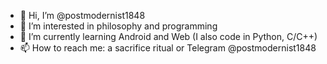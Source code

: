 - 👋 Hi, I’m @postmodernist1848
- 👀 I’m interested in philosophy and programming
- 🌱 I’m currently learning Android and Web (I also code in Python, C/C++)
- 📫 How to reach me: a sacrifice ritual or Telegram @postmodernist1848
